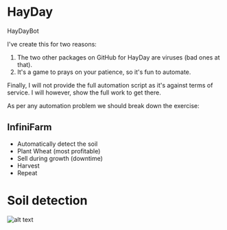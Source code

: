 # HayDay
HayDayBot

I've create this for two reasons: 

1. The two other packages on GitHub for HayDay are viruses (bad ones at that).
2. It's a game to prays on your patience, so it's fun to automate.

Finally, I will not provide the full automation script as it's against terms of service. 
I will however, show the full work to get there. 

As per any automation problem we should break down the exercise:

## InfiniFarm

- Automatically detect the soil
- Plant Wheat (most profitable)
- Sell during growth (downtime)
- Harvest
- Repeat
  

# Soil detection

![alt text](https://github.com/h8d13/HayDay/soil.jpg?raw=true)
